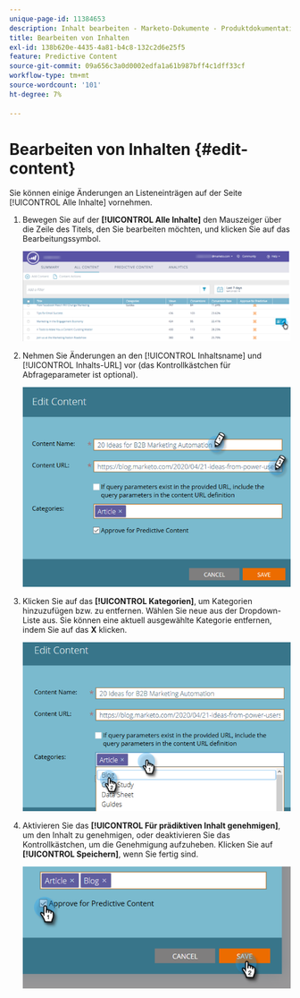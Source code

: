 ```yaml
---
unique-page-id: 11384653
description: Inhalt bearbeiten - Marketo-Dokumente - Produktdokumentation
title: Bearbeiten von Inhalten
exl-id: 138b620e-4435-4a81-b4c8-132c2d6e25f5
feature: Predictive Content
source-git-commit: 09a656c3a0d0002edfa1a61b987bff4c1dff33cf
workflow-type: tm+mt
source-wordcount: '101'
ht-degree: 7%

---
```


# Bearbeiten von Inhalten {#edit-content}

Sie können einige Änderungen an Listeneinträgen auf der Seite [!UICONTROL Alle Inhalte] vornehmen.

1. Bewegen Sie auf der **[!UICONTROL Alle Inhalte]** den Mauszeiger über die Zeile des Titels, den Sie bearbeiten möchten, und klicken Sie auf das Bearbeitungssymbol.

   ![](assets/image2017-10-3-9-3a8-3a1.png)

1. Nehmen Sie Änderungen an den [!UICONTROL Inhaltsname] und [!UICONTROL Inhalts-URL] vor (das Kontrollkästchen für Abfrageparameter ist optional).

   ![](assets/edit-content-2.png)

1. Klicken Sie auf das **[!UICONTROL Kategorien]**, um Kategorien hinzuzufügen bzw. zu entfernen. Wählen Sie neue aus der Dropdown-Liste aus. Sie können eine aktuell ausgewählte Kategorie entfernen, indem Sie auf das **X** klicken.

   ![](assets/edit-content-3.png)

1. Aktivieren Sie das **[!UICONTROL Für prädiktiven Inhalt genehmigen]**, um den Inhalt zu genehmigen, oder deaktivieren Sie das Kontrollkästchen, um die Genehmigung aufzuheben. Klicken Sie auf **[!UICONTROL Speichern]**, wenn Sie fertig sind.

   ![](assets/edit-content-4.png)
